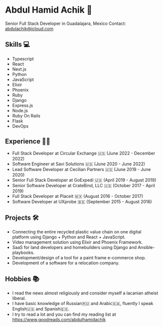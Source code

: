 # Abdul Hamid Achik 🚀
Senior Full Stack Developer in Guadalajara, Mexico
Contact: abdulachik@icloud.com

## Skills 💻
- Typescript
- React
- Next.js
- Python
- JavaScript
- Elixir
- Phoenix
- Ruby
- Django
- Express.js
- Node.js
- Ruby On Rails
- Flask
- DevOps

## Experience 👨‍💼
- Full Stack Developer at Circular Exchange 🇺🇸 (June 2022 - December 2022)
- Software Engineer at Savi Solutions 🇺🇸 (June 2020 - June 2022)
- Lead Software Developer at Cecilian Partners 🇺🇸 (June 2019 - June 2020)
- Senior Full Stack Developer at GoExpedi 🇺🇸 (April 2019 - August 2019)
- Senior Software Developer at CrateBind, LLC 🇺🇸 (October 2017 - April 2019)
- Full Stack Developer at Placeit 🇲🇽 (August 2016 - October 2017)
- Software Developer at UXprobe 🇧🇪 (September 2015 - August 2016)

## Projects 🛠
- Connecting the entire recycled plastic value chain on one digital platform using Django + Python and React + JavaScript.
- Video management solution using Elixir and Phoenix Framework.
- SaaS for land developers and homebuilders using Django and Ansible-playbooks.
- Development/design of a tool for a paint frame e-commerce shop.
- Development of a software for a relocation company.

## Hobbies 📚
- I read the news almost religiously and consider myself a lacanian atheist liberal.
- I have basic knowledge of Russian🇷🇺 and Arabic🇸🇦, fluently I speak English🇺🇸 and Spanish🇪🇸.
- I try to read a lot and you can find my reading list at https://www.goodreads.com/abdulhamidachik
